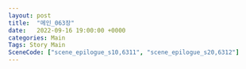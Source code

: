 ```yaml
---
layout: post
title:  "메인_063장"
date:   2022-09-16 19:00:00 +0000
categories: Main
Tags: Story Main
SceneCode: ["scene_epilogue_s10,6311", "scene_epilogue_s20,6312"]
---
```

